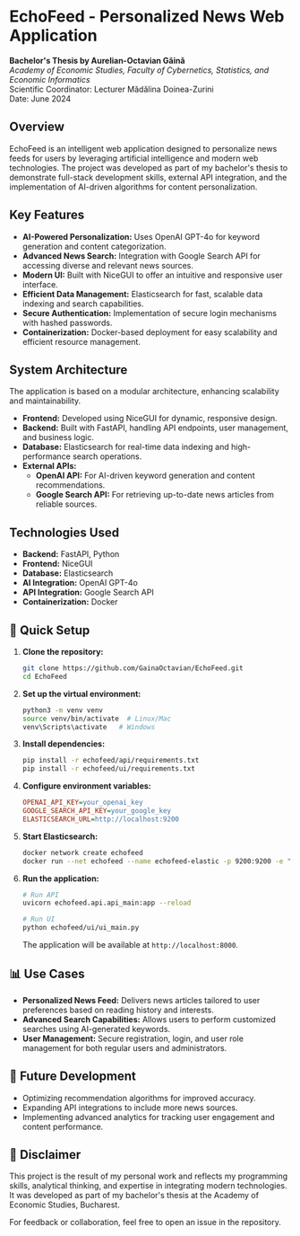 
# EchoFeed - Personalized News Web Application

**Bachelor's Thesis by Aurelian-Octavian Găină**  
*Academy of Economic Studies, Faculty of Cybernetics, Statistics, and Economic Informatics*  
Scientific Coordinator: Lecturer Mădălina Doinea-Zurini  
Date: June 2024

## Overview

EchoFeed is an intelligent web application designed to personalize news feeds for users by leveraging artificial intelligence and modern web technologies. The project was developed as part of my bachelor's thesis to demonstrate full-stack development skills, external API integration, and the implementation of AI-driven algorithms for content personalization.

## Key Features

- **AI-Powered Personalization:** Uses OpenAI GPT-4o for keyword generation and content categorization.
- **Advanced News Search:** Integration with Google Search API for accessing diverse and relevant news sources.
- **Modern UI:** Built with NiceGUI to offer an intuitive and responsive user interface.
- **Efficient Data Management:** Elasticsearch for fast, scalable data indexing and search capabilities.
- **Secure Authentication:** Implementation of secure login mechanisms with hashed passwords.
- **Containerization:** Docker-based deployment for easy scalability and efficient resource management.

## System Architecture

The application is based on a modular architecture, enhancing scalability and maintainability.

- **Frontend:** Developed using NiceGUI for dynamic, responsive design.
- **Backend:** Built with FastAPI, handling API endpoints, user management, and business logic.
- **Database:** Elasticsearch for real-time data indexing and high-performance search operations.
- **External APIs:** 
  - **OpenAI API:** For AI-driven keyword generation and content recommendations.
  - **Google Search API:** For retrieving up-to-date news articles from reliable sources.

## Technologies Used

- **Backend:** FastAPI, Python
- **Frontend:** NiceGUI
- **Database:** Elasticsearch
- **AI Integration:** OpenAI GPT-4o
- **API Integration:** Google Search API
- **Containerization:** Docker

## 🚀 Quick Setup

1. **Clone the repository:**
   ```bash
   git clone https://github.com/GainaOctavian/EchoFeed.git
   cd EchoFeed
   ```

2. **Set up the virtual environment:**
   ```bash
   python3 -m venv venv
   source venv/bin/activate  # Linux/Mac
   venv\Scripts\activate   # Windows
   ```

3. **Install dependencies:**
   ```bash
   pip install -r echofeed/api/requirements.txt
   pip install -r echofeed/ui/requirements.txt
   ```

4. **Configure environment variables:**
   ```ini
   OPENAI_API_KEY=your_openai_key
   GOOGLE_SEARCH_API_KEY=your_google_key
   ELASTICSEARCH_URL=http://localhost:9200
   ```

5. **Start Elasticsearch:**
   ```bash
   docker network create echofeed
   docker run --net echofeed --name echofeed-elastic -p 9200:9200 -e "discovery.type=single-node" docker.elastic.co/elasticsearch/elasticsearch:8.11.4
   ```

6. **Run the application:**
   ```bash
   # Run API
   uvicorn echofeed.api.api_main:app --reload

   # Run UI
   python echofeed/ui/ui_main.py
   ```

   The application will be available at `http://localhost:8000`.

## 📊 Use Cases

- **Personalized News Feed:** Delivers news articles tailored to user preferences based on reading history and interests.
- **Advanced Search Capabilities:** Allows users to perform customized searches using AI-generated keywords.
- **User Management:** Secure registration, login, and user role management for both regular users and administrators.

## 🌟 Future Development

- Optimizing recommendation algorithms for improved accuracy.
- Expanding API integrations to include more news sources.
- Implementing advanced analytics for tracking user engagement and content performance.

## 🚨 Disclaimer

This project is the result of my personal work and reflects my programming skills, analytical thinking, and expertise in integrating modern technologies. It was developed as part of my bachelor's thesis at the Academy of Economic Studies, Bucharest.

For feedback or collaboration, feel free to open an issue in the repository.
